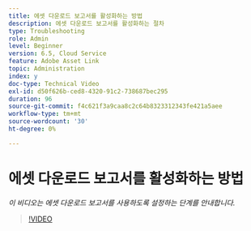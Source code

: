 ```yaml
---
title: 에셋 다운로드 보고서를 활성화하는 방법
description: 에셋 다운로드 보고서를 활성화하는 절차
type: Troubleshooting
role: Admin
level: Beginner
version: 6.5, Cloud Service
feature: Adobe Asset Link
topic: Administration
index: y
doc-type: Technical Video
exl-id: d50f626b-ced8-4320-91c2-738687bec295
duration: 96
source-git-commit: f4c621f3a9caa8c2c64b8323312343fe421a5aee
workflow-type: tm+mt
source-wordcount: '30'
ht-degree: 0%

---
```


# 에셋 다운로드 보고서를 활성화하는 방법

*이 비디오는 에셋 다운로드 보고서를 사용하도록 설정하는 단계를 안내합니다.*

>[!VIDEO](https://video.tv.adobe.com/v/335463?quality=12&learn=on)
